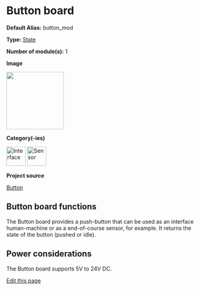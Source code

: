 # Button board
<div class="cust_sheet" markdown="1">
<p class="cust_sheet-title" markdown="1"><strong>Default Alias:</strong> button_mod</p>
<p class="cust_sheet-title" markdown="1"><strong>Type:</strong> <a href="/pages/high/modules_list/state.md">State</a></p>
<p class="cust_sheet-title" markdown="1"><strong>Number of module(s):</strong> 1</p>
<p class="cust_sheet-title" markdown="1"><strong>Image</strong></p>
<p class="cust_indent" markdown="1"><img height="150" src="{{img_path}}/button-module.png"></p>
<p class="cust_sheet-title" markdown="1"><strong>Category(-ies)</strong></p>
<p class="cust_indent" markdown="1">
<img height="50" src="{{img_path}}/sticker-interface.png" title="Interface">
<img height="50" src="{{img_path}}/sticker-sensor.png" title="Sensor">
</p>
<p class="cust_sheet-title" markdown="1"><strong>Project source </strong></p>
<a class="github-button" data-size="large" aria-label="Star Luos-io/Luos on GitHub" href="https://github.com/Luos-io/Examples/tree/master/Projects/Button" target="_blank">Button</a>
</div>


## Button board functions
The Button board provides a push-button that can be used as an interface human-machine or as a end-of-course sensor, for example. It returns the state of the button (pushed or idle).

## Power considerations
The Button board supports 5V to 24V DC.

<div class="cust_edit_page"><a href="https://{{gh_path}}{{boards_path}}/button.md">Edit this page</a></div>
